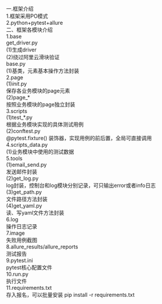 一.框架介绍  
1.框架采用PO模式  
2.python+pytest+allure  
二、框架各模块介绍  
1.base  
get_driver.py  
(1)生成driver  
(2)绕过阿里云滑块验证  
base.py  
(1)基类，元素基本操作方法封装  
2.page  
(1)_init_.py    
保存各业务模块的page元素  
(2)page_*  
按照业务模块的page独立封装  
3.scripts  
(1)test_*.py  
根据业务模块实现的具体测试用例  
(2)conftest.py  
@pytest.fixture() 装饰器，实现用例的前后置，全局可直接调用  
4.scripts_data.py  
(1)业务模块中使用的测试数据  
5.tools  
(1)email_send.py  
发送邮件封装  
(2)get_log.py  
log封装，控制台和log模块分别记录，可只输出error或者info日志  
(3)get_path.py  
文件路径方法封装  
(4)get_yaml.py  
读、写yaml文件方法封装  
6.log  
操作日志记录  
7.image  
失败用例截图  
8.allure_results/allure_reports  
测试报告  
9.pytest.ini  
pytest核心配置文件  
10.run.py  
执行文件  
11.requirements.txt  
存入报名，可以批量安装 pip install -r requirements.txt

